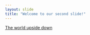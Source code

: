 ```yaml
---
layout: slide
title: "Welcome to our second slide!"
---
```

[The world upside down](https://i.imgur.com/pnqZpny.jpg)
